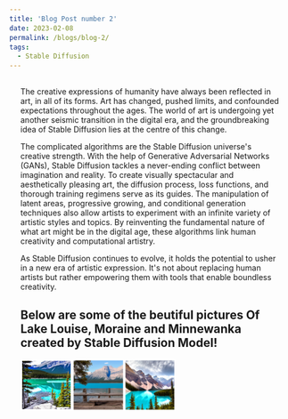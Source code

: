 ```yaml
---
title: 'Blog Post number 2'
date: 2023-02-08
permalink: /blogs/blog-2/
tags:
  - Stable Diffusion
---
```

<div style="margin-left: 20px; margin-right: 20px; margin-top: 30px;">
The creative expressions of humanity have always been reflected in art, in all of its forms. Art has changed, pushed limits, and confounded expectations throughout the ages. The world of art is undergoing yet another seismic transition in the digital era, and the groundbreaking idea of Stable Diffusion lies at the centre of this change.

The complicated algorithms are the Stable Diffusion universe's creative strength. With the help of Generative Adversarial Networks (GANs), Stable Diffusion tackles a never-ending conflict between imagination and reality. To create visually spectacular and aesthetically pleasing art, the diffusion process, loss functions, and thorough training regimens serve as its guides. The manipulation of latent areas, progressive growing, and conditional generation techniques also allow artists to experiment with an infinite variety of artistic styles and topics. By reinventing the fundamental nature of what art might be in the digital age, these algorithms link human creativity and computational artistry.

As Stable Diffusion continues to evolve, it holds the potential to usher in a new era of artistic expression. It's not about replacing human artists but rather empowering them with tools that enable boundless creativity.

Below are some of the beutiful pictures Of Lake Louise, Moraine and Minnewanka created by Stable Diffusion Model! 
---

<div style="display: flex; content-align: center;">
  <img src="/images/louise.png" alt="Image 1" style="width: 20%;">
  <img src="/images/minnewanka.png" alt="Image 2" style="width: 20%;">
  <img src="/images/moraine.png" alt="Image 3" style="width: 20%;">
</div>
</div>